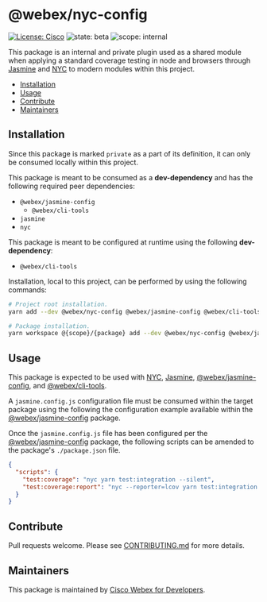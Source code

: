 # @webex/nyc-config

[![License: Cisco](https://img.shields.io/badge/License-Cisco-blueviolet?style=flat-square)](https://github.com/webex/webex-js-sdk/blob/master/LICENSE)
![state: beta](https://img.shields.io/badge/State\-Beta-blue?style=flat-square)
![scope: internal](https://img.shields.io/badge/Scope-Internal-red?style=flat-square)

This package is an internal and private plugin used as a shared module when applying a standard coverage testing in node and browsers through [Jasmine](https://jasmine.github.io/) and [NYC](https://github.com/istanbuljs/nyc) to modern modules within this project.

* [Installation](#installation)
* [Usage](#usage)
* [Contribute](#contribute)
* [Maintainers](#maintainers)

## Installation

Since this package is marked `private` as a part of its definition, it can only be consumed locally within this project.

This package is meant to be consumed as a **dev-dependency** and has the following required peer dependencies:

* `@webex/jasmine-config`
  * `@webex/cli-tools`
* `jasmine`
* `nyc`

This package is meant to be configured at runtime using the following **dev-dependency**:

* `@webex/cli-tools`

Installation, local to this project, can be performed by using the following commands:

```bash
# Project root installation.
yarn add --dev @webex/nyc-config @webex/jasmine-config @webex/cli-tools jasmine nyc

# Package installation.
yarn workspace @{scope}/{package} add --dev @webex/nyc-config @webex/jasmine-config @webex/cli-tools jasmine nyc
```

## Usage

This package is expected to be used with [NYC](https://github.com/istanbuljs/nyc), [Jasmine](https://jasmine.github.io/), [@webex/jasmine-config](https://github.com/webex/webex-js-sdk/tree/master/packages/config/jasmine), and [@webex/cli-tools](https://github.com/webex/webex-js-sdk/tree/master/packages/tools/cli).

A `jasmine.config.js` configuration file must be consumed within the target package using the following the configuration example available within the [@webex/jasmine-config](https://github.com/webex/webex-js-sdk/tree/master/packages/config/jasmine) package.

Once the `jasmine.config.js` file has been configured per the [@webex/jasmine-config](https://github.com/webex/webex-js-sdk/tree/master/packages/config/jasmine) package, the following scripts can be amended to the package's `./package.json` file.

```json
{
  "scripts": {
    "test:coverage": "nyc yarn test:integration --silent",
    "test:coverage:report": "nyc --reporter=lcov yarn test:integration --silent",
  }
}
```

## Contribute

Pull requests welcome. Please see [CONTRIBUTING.md](https://github.com/webex/webex-js-sdk/blob/master/CONTRIBUTING.md) for more details.

## Maintainers

This package is maintained by [Cisco Webex for Developers](https://developer.webex.com/).
